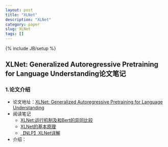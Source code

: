 ```yaml
---
layout: post
title: "XLNet"
description: "XLNet"
category: paper
slug: XLNet
tags: []
---
```

{% include JB/setup %}

## XLNet: Generalized Autoregressive Pretraining for Language Understanding论文笔记

### 1.论文介绍

- 论文地址：[XLNet: Generalized Autoregressive Pretraining for Language Understanding](https://arxiv.org/pdf/1906.08237.pdf)
- 阅读笔记
  - [XLNet:运行机制及和Bert的异同比较](https://zhuanlan.zhihu.com/p/70257427)
  - [XLNet的基本原理](http://fancyerii.github.io/2019/06/30/xlnet-theory/)
  - [【NLP】XLNet详解](https://juejin.im/post/5d0d17e551882532cf35e271)
- 介绍：

